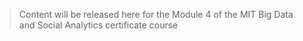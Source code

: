 > Content will be released here for the Module 4 of the MIT Big Data and Social Analytics certificate course
